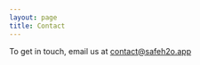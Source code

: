 ```yaml
---
layout: page
title: Contact
---
```


To get in touch, email us at <a href="mailto: safeH2O.tool@gmail.com">contact@safeh2o.app</a>
